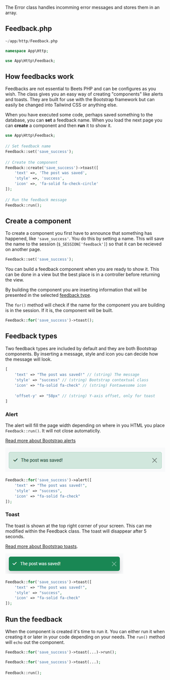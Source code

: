 The Error class handles incomming error messages and stores them in an array.

## Feedback.php

```php title="Location"
~/app/http/Feedback.php
```

```php title="Namespace"
namespace App\Http;
```

```php title="Import"
use App\Http\Feedback;
```

## How feedbacks work

Feedbacks are not essential to Beets PHP and can be configures as you wish. The class gives you an easy way of creating "components" like alerts and toasts. They are built for use with the Bootstrap framework but can easily be changed into Tailwind CSS or anything else.

When you have executed some code, perhaps saved something to the database, you can **set** a feedback name. When you load the next page you can **create** a component and then **run** it to show it.

```php title="Example"
use App\Http\Feedback;

// Set feedback name
Feedback::set('save_success');

// Create the component
Feedback::create('save_success')->toast([
    'text' =>, 'The post was saved',
    'style' =>, 'success',
    'icon' =>, 'fa-solid fa-check-circle'
]);

// Run the feedback message
Feedback::run();
```

## Create a component

To create a component you first have to announce that something has happened, like `'save_success'`. You do this by setting a name. This will save the name to the session (`$_SESSION['feedback']`) so that it can be recieved on another page.

```php
Feedback::set('save_success');
```

You can build a feedback component when you are ready to show it. This can be done in a view but the best place is in a controller before returning the view.

By building the component you are inserting information that will be presented in the selected [feedback type](#feedback-types). 

The `for()` method will check if the name for the component you are building is in the session. If it is, the component will be built.

```php
Feedback::for('save_success')->toast();
```

## Feedback types

Two feedback types are included by default and they are both Bootstrap components. By inserting a message, style and icon you can decide how the message will look.

```php title="Properties example"
[
    'text' => "The post was saved!" // (string) The message
    'style' => "success" // (string) Bootstrap contextual class
    'icon' => "fa-solid fa-check" // (string) Fontawesome icon

    'offset-y' => "58px" // (string) Y-axis offset, only for toast
]
```

### Alert

The alert will fill the page width depending on where in you HTML you place `Feedback::run()`. It will not close automaticlly.

[Read more about Bootstrap alerts](https://getbootstrap.com/docs/5.3/components/alerts/)

![](../assets/images/feedback-alert.png)

```php
Feedback::for('save_success')->alert([
    'text' => "The post was saved!",
    'style' => "success",
    'icon' => "fa-solid fa-check"
]);
```

### Toast

The toast is shown at the top right corner of your screen. This can me modified within the Feedback class. The toast will disappear after 5 seconds.

[Read more about Bootstrap toasts](https://getbootstrap.com/docs/5.3/components/toasts/).

![](../assets/images/feedback-toast.png)

```php
Feedback::for('save_success')->toast([
    'text' => "The post was saved!",
    'style' => "success",
    'icon' => "fa-solid fa-check"
]);
```

## Run the feedback

When the component is created it's time to run it. You can either run it when creating it or later in your code depending on your needs. The `run()` method will `echo` out the component.

```php
Feedback::for('save_success')->toast(...)->run();
```
```php
Feedback::for('save_success')->toast(...);

Feedback::run();
```
